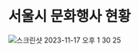 # 서울시 문화행사 현황
![스크린샷 2023-11-17 오후 1 30 25](https://github.com/dkqpeo/gpt-project/assets/106148197/b9384d52-0bbb-4ded-bc85-af66aee4e92d)

